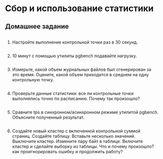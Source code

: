 # Сбор и использование статистики
## Домашнее задание
```

```
1. Настройте выполнение контрольной точки раз в 30 секунд.
```

```
2. 10 минут c помощью утилиты pgbench подавайте нагрузку.
```

```
3. Измерьте, какой объем журнальных файлов был сгенерирован за это время. Оцените, какой объем приходится в среднем на одну контрольную точку.
```

```
4. Проверьте данные статистики: все ли контрольные точки выполнялись точно по расписанию. Почему так произошло?
```

```
5. Сравните tps в синхронном/асинхронном режиме утилитой pgbench. Объясните полученный результат.
```

```
6. Создайте новый кластер с включенной контрольной суммой страниц. Создайте таблицу. Вставьте несколько значений. Выключите кластер. Измените пару байт в таблице. Включите кластер и сделайте выборку из таблицы. Что и почему произошло? как проигнорировать ошибку и продолжить работу?
```

```
